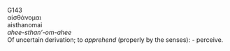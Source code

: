 <body>
  <p>G143<br>  αἰσθάνομαι  <br> aisthanomai  <br><i>ahee-sthan‘-om-ahee </i><br>Of uncertain derivation; to <i>apprehend</i> (properly by the senses): - perceive.<br></p>
 </body>